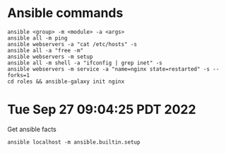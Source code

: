 # Ansible commands

```
ansible <group> -m <module> -a <args>
ansible all -m ping
ansible webservers -a "cat /etc/hosts" -s
ansible all -a "free -m"
ansible webservers -m setup
ansible all -m shell -a "ifconfig | grep inet" -s
ansible webservers -m service -a "name=nginx state=restarted" -s --forks=1
cd roles && ansible-galaxy init nginx
```
# Tue Sep 27 09:04:25 PDT 2022

Get ansible facts
```
ansible localhost -m ansible.builtin.setup
```
